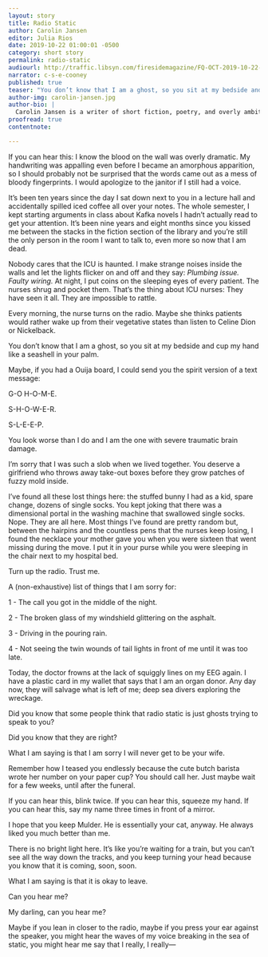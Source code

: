 ```yaml
---
layout: story
title: Radio Static
author: Carolin Jansen
editor: Julia Rios
date: 2019-10-22 01:00:01 -0500
category: short story
permalink: radio-static
audiourl: http://traffic.libsyn.com/firesidemagazine/FQ-OCT-2019-10-22-Radio_Static.mp3
narrator: c-s-e-cooney
published: true
teaser: "You don’t know that I am a ghost, so you sit at my bedside and cup my hand like a seashell in your palm."
author-img: carolin-jansen.jpg
author-bio: |
  Carolin Jansen is a writer of short fiction, poetry, and overly ambitious to-do lists. She lives in Germany, where she works as a doctor. English is her second language. Her interests include strange and fantastical stories, bioethics, ice cream, and petting dogs. She can be found on Twitter as [@_cjansen](https://www.twitter.com/_cjansen). "Radio Static" is her first magazine publication.
proofread: true
contentnote:

---
```


If you can hear this: I know the blood on the wall was overly dramatic. My handwriting was appalling even before I became an amorphous apparition, so I should probably not be surprised that the words came out as a mess of bloody fingerprints. I would apologize to the janitor if I still had a voice.

It’s been ten years since the day I sat down next to you in a lecture hall and accidentally spilled iced coffee all over your notes. The whole semester, I kept starting arguments in class about Kafka novels I hadn’t actually read to get your attention. It’s been nine years and eight months since you kissed me between the stacks in the fiction section of the library and you’re still the only person in the room I want to talk to, even more so now that I am dead.  

Nobody cares that the ICU is haunted. I make strange noises inside the walls and let the lights flicker on and off and they say: _Plumbing issue. Faulty wiring._ At night, I put coins on the sleeping eyes of every patient. The nurses shrug and pocket them. That’s the thing about ICU nurses: They have seen it all. They are impossible to rattle.

Every morning, the nurse turns on the radio. Maybe she thinks patients would rather wake up from their vegetative states than listen to Celine Dion or Nickelback.

You don’t know that I am a ghost, so you sit at my bedside and cup my hand like a seashell in your palm.

Maybe, if you had a Ouija board, I could send you the spirit version of a text message:

G-O  H-O-M-E.

S-H-O-W-E-R.

S-L-E-E-P.

You look worse than I do and I am the one with severe traumatic brain damage.

I’m sorry that I was such a slob when we lived together. You deserve a girlfriend who throws away take-out boxes before they grow patches of fuzzy mold inside.

I’ve found all these lost things here: the stuffed bunny I had as a kid, spare change, dozens of single socks. You kept joking that there was a dimensional portal in the washing machine that swallowed single socks. Nope. They are all here. Most things I’ve found are pretty random but, between the hairpins and the countless pens that the nurses keep losing, I found the necklace your mother gave you when you were sixteen that went missing during the move. I put it in your purse while you were sleeping in the chair next to my hospital bed.  

Turn up the radio. Trust me.

A (non-exhaustive) list of things that I am sorry for:

1 -	The call you got in the middle of the night.

2 -	The broken glass of my windshield glittering on the asphalt.

3 -	Driving in the pouring rain.

4 -	Not seeing the twin wounds of tail lights in front of me until it was too late.

Today, the doctor frowns at the lack of squiggly lines on my EEG again. I have a plastic card in my wallet that says that I am an organ donor. Any day now, they will salvage what is left of me; deep sea divers exploring the wreckage.

Did you know that some people think that radio static is just ghosts trying to speak to you?

Did you know that they are right?

What I am saying is that I am sorry I will never get to be your wife.

Remember how I teased you endlessly because the cute butch barista wrote her number on your paper cup? You should call her. Just maybe wait for a few weeks, until after the funeral.

If you can hear this, blink twice. If you can hear this, squeeze my hand. If you can hear this, say my name three times in front of a mirror.

I hope that you keep Mulder. He is essentially your cat, anyway. He always liked you much better than me.

There is no bright light here. It’s like you’re waiting for a train, but you can’t see all the way down the tracks, and you keep turning your head because you know that it is coming, soon, soon.

What I am saying is that it is okay to leave.

Can you hear me?

My darling, can you hear me?

Maybe if you lean in closer to the radio, maybe if you press your ear against the speaker, you might hear the waves of my voice breaking in the sea of static, you might hear me say that I really, I really—
